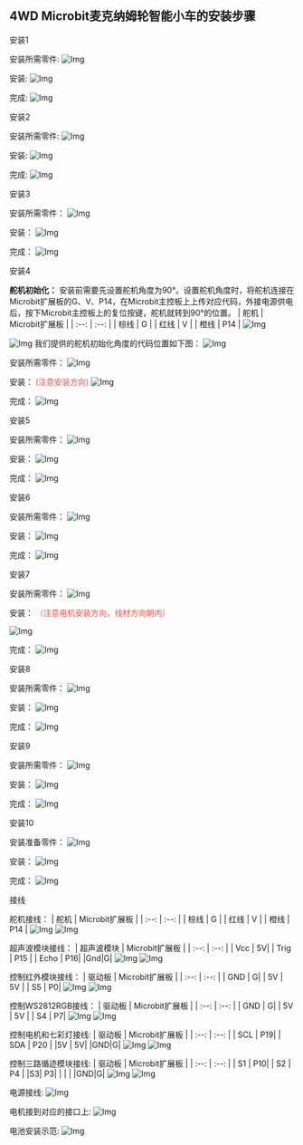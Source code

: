 ## 4WD Microbit麦克纳姆轮智能小车的安装步骤

安装1

安装所需零件:
![Img](./media/img-20230428160048.png)

安装:
![Img](./media/img-20230428160108.png)

完成:
![Img](./media/img-20230428160119.png)

安装2

安装所需零件:
![Img](./media/img-20230428160132.png)

安装:
![Img](./media/img-20230428160143.png)

完成:
![Img](./media/img-20230428160221.png)

安装3

安装所需零件：
![Img](./media/img-20230428160244.png)

安装：
![Img](./media/img-20230428160254.png)

完成：
![Img](./media/img-20230428160325.png)

安装4

**舵机初始化：**
安装前需要先设置舵机角度为90°。设置舵机角度时，将舵机连接在Microbit扩展板的G、V、P14，在Microbit主控板上上传对应代码，外接电源供电后，按下Microbit主控板上的复位按键，舵机就转到90°的位置。
| 舵机 | Microbit扩展板 |
| :--: | :--: |
| 棕线 | G |
| 红线 | V |
| 橙线 | P14 |
![Img](./media/img-20230523113829.png)

![Img](./media/img-20230428160816.png)
我们提供的舵机初始化角度的代码位置如下图：
![Img](./media/img-20230428161043.png)

安装所需零件：
![Img](./media/img-20230428163728.png)

安装：
<span style="color: rgb(255, 76, 65);">(注意安装方向)</span>
![Img](./media/img-20230428163800.png)

完成：
![Img](./media/img-20230428163827.png)

安装5

安装所需零件：
![Img](./media/img-20230428163859.png)

安装：
![Img](./media/img-20230428163917.png)

完成：
![Img](./media/img-20230428163926.png)

安装6

安装所需零件：
![Img](./media/img-20230428164033.png)

安装：
![Img](./media/img-20230428164040.png)

完成：
![Img](./media/img-20230428164048.png)

安装7

安装所需零件：
![Img](./media/img-20230428164114.png)

安装：
<span style="color: rgb(255, 76, 65);">（注意电机安装方向，线材方向朝内）</span>

![Img](./media/img-20230428164218.png)

完成：
![Img](./media/img-20230428164226.png)

安装8

安装所需零件：
![Img](./media/img-20230428164353.png)

安装：
![Img](./media/img-20230428164440.png)

完成：
![Img](./media/img-20230428164459.png)

安装9

安装所需零件：
![Img](./media/img-20230428164516.png)

安装：
![Img](./media/img-20230428164531.png)

完成：
![Img](./media/img-20230428164546.png)

安装10

安装准备零件：
![Img](./media/img-20230428164604.png)

安装：
![Img](./media/img-20230428164612.png)

完成：
![Img](./media/img-20230428164627.png)

接线

舵机接线：
| 舵机 | Microbit扩展板 |
| :--: | :--: |
| 棕线 | G |
| 红线 | V |
| 橙线 | P14 |
![Img](./media/img-20230523113903.png)
![Img](./media/img-20230504084018.png)

超声波模块接线：
| 超声波模块 | Microbit扩展板 |
| :--: | :--: |
| Vcc | 5V|
| Trig | P15 |
| Echo | P16|
|Gnd|G|
![Img](./media/img-20230523115314.png)
![Img](./media/img-20230504083927.png)

控制红外模块接线：
| 驱动板 | Microbit扩展板 |
| :--: | :--: |
| GND | G|
| 5V | 5V |
| S5 | P0|
![Img](./media/img-20230523132234.png)
![Img](./media/img-20230504085353.png)

控制WS2812RGB接线：
| 驱动板 | Microbit扩展板 |
| :--: | :--: |
| GND | G|
| 5V | 5V |
| S4 | P7|
![Img](./media/img-20230523133024.png)
![Img](./media/img-20230504085601.png)

控制电机和七彩灯接线:
| 驱动板 | Microbit扩展板 |
| :--: | :--: |
| SCL | P19|
| SDA | P20 |
|5V | 5V|
|GND|G|
![Img](./media/img-20230523133904.png)
![Img](./media/img-20230504085147.png)

控制三路循迹模块接线:
| 驱动板 | Microbit扩展板 |
| :--: | :--: |
| S1 | P10|
| S2 | P4 |
|S3| P3|
| | |
|GND|G|
![Img](./media/img-20230523134552.png)
![Img](./media/img-20230504090137.png)

电源接线:
![Img](./media/img-20230504091010.png)

电机接到对应的接口上:
![Img](./media/img-20230504091336.png)

电池安装示范:
![Img](./media/img-20230504091422.png)


